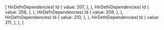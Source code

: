 [
    HirDefnDependencies(
        Id {
            value: 207,
        },
    ),
    HirDefnDependencies(
        Id {
            value: 208,
        },
    ),
    HirDefnDependencies(
        Id {
            value: 209,
        },
    ),
    HirDefnDependencies(
        Id {
            value: 210,
        },
    ),
    HirDefnDependencies(
        Id {
            value: 211,
        },
    ),
]